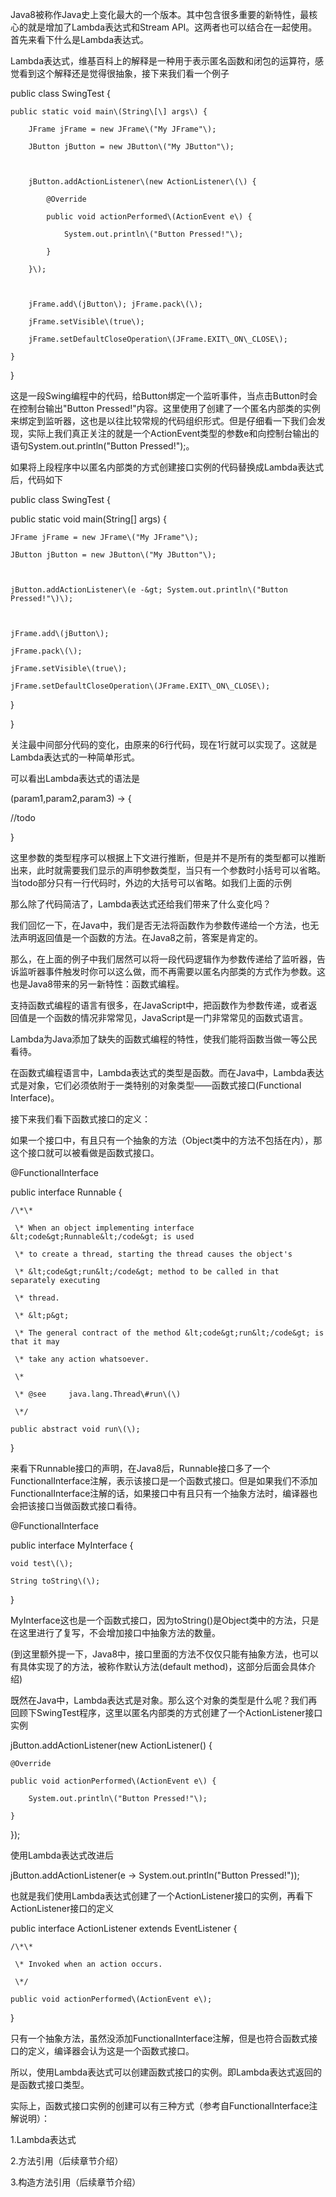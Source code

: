 Java8被称作Java史上变化最大的一个版本。其中包含很多重要的新特性，最核心的就是增加了Lambda表达式和Stream API。这两者也可以结合在一起使用。首先来看下什么是Lambda表达式。

Lambda表达式，维基百科上的解释是一种用于表示匿名函数和闭包的运算符，感觉看到这个解释还是觉得很抽象，接下来我们看一个例子



public class SwingTest {

    public static void main\(String\[\] args\) {

        JFrame jFrame = new JFrame\("My JFrame"\);

        JButton jButton = new JButton\("My JButton"\);



        jButton.addActionListener\(new ActionListener\(\) {

            @Override

            public void actionPerformed\(ActionEvent e\) {                

                System.out.println\("Button Pressed!"\);

            } 

        }\); 

        

        jFrame.add\(jButton\); jFrame.pack\(\); 

        jFrame.setVisible\(true\); 

        jFrame.setDefaultCloseOperation\(JFrame.EXIT\_ON\_CLOSE\); 

    }

}

这是一段Swing编程中的代码，给Button绑定一个监听事件，当点击Button时会在控制台输出"Button Pressed!"内容。这里使用了创建了一个匿名内部类的实例来绑定到监听器，这也是以往比较常规的代码组织形式。但是仔细看一下我们会发现，实际上我们真正关注的就是一个ActionEvent类型的参数e和向控制台输出的语句System.out.println\("Button Pressed!"\);。

如果将上段程序中以匿名内部类的方式创建接口实例的代码替换成Lambda表达式后，代码如下

public class SwingTest {



public static void main\(String\[\] args\) {

    JFrame jFrame = new JFrame\("My JFrame"\);

    JButton jButton = new JButton\("My JButton"\);



    jButton.addActionListener\(e -&gt; System.out.println\("Button Pressed!"\)\);



    jFrame.add\(jButton\);

    jFrame.pack\(\);

    jFrame.setVisible\(true\);

    jFrame.setDefaultCloseOperation\(JFrame.EXIT\_ON\_CLOSE\);

}

}

关注最中间部分代码的变化，由原来的6行代码，现在1行就可以实现了。这就是Lambda表达式的一种简单形式。

可以看出Lambda表达式的语法是

\(param1,param2,param3\) -&gt; {



//todo

}

这里参数的类型程序可以根据上下文进行推断，但是并不是所有的类型都可以推断出来，此时就需要我们显示的声明参数类型，当只有一个参数时小括号可以省略。当todo部分只有一行代码时，外边的大括号可以省略。如我们上面的示例

那么除了代码简洁了，Lambda表达式还给我们带来了什么变化吗？

我们回忆一下，在Java中，我们是否无法将函数作为参数传递给一个方法，也无法声明返回值是一个函数的方法。在Java8之前，答案是肯定的。

那么，在上面的例子中我们居然可以将一段代码逻辑作为参数传递给了监听器，告诉监听器事件触发时你可以这么做，而不再需要以匿名内部类的方式作为参数。这也是Java8带来的另一新特性：函数式编程。

支持函数式编程的语言有很多，在JavaScript中，把函数作为参数传递，或者返回值是一个函数的情况非常常见，JavaScript是一门非常常见的函数式语言。

Lambda为Java添加了缺失的函数式编程的特性，使我们能将函数当做一等公民看待。

在函数式编程语言中，Lambda表达式的类型是函数。而在Java中，Lambda表达式是对象，它们必须依附于一类特别的对象类型——函数式接口\(Functional Interface\)。

接下来我们看下函数式接口的定义：

如果一个接口中，有且只有一个抽象的方法（Object类中的方法不包括在内），那这个接口就可以被看做是函数式接口。



@FunctionalInterface

public interface Runnable {

    /\*\*

     \* When an object implementing interface &lt;code&gt;Runnable&lt;/code&gt; is used

     \* to create a thread, starting the thread causes the object's

     \* &lt;code&gt;run&lt;/code&gt; method to be called in that separately executing

     \* thread.

     \* &lt;p&gt;

     \* The general contract of the method &lt;code&gt;run&lt;/code&gt; is that it may

     \* take any action whatsoever.

     \*

     \* @see     java.lang.Thread\#run\(\)

     \*/

    public abstract void run\(\);

}

来看下Runnable接口的声明，在Java8后，Runnable接口多了一个FunctionalInterface注解，表示该接口是一个函数式接口。但是如果我们不添加FunctionalInterface注解的话，如果接口中有且只有一个抽象方法时，编译器也会把该接口当做函数式接口看待。



@FunctionalInterface

public interface MyInterface {

    void test\(\);

    String toString\(\);

}

MyInterface这也是一个函数式接口，因为toString\(\)是Object类中的方法，只是在这里进行了复写，不会增加接口中抽象方法的数量。

\(到这里额外提一下，Java8中，接口里面的方法不仅仅只能有抽象方法，也可以有具体实现了的方法，被称作默认方法\(default method\)，这部分后面会具体介绍\)

既然在Java中，Lambda表达式是对象。那么这个对象的类型是什么呢？我们再回顾下SwingTest程序，这里以匿名内部类的方式创建了一个ActionListener接口实例



jButton.addActionListener\(new ActionListener\(\) {

    @Override

    public void actionPerformed\(ActionEvent e\) {                

        System.out.println\("Button Pressed!"\);

    } 

}\); 

使用Lambda表达式改进后



jButton.addActionListener\(e -&gt; System.out.println\("Button Pressed!"\)\);

也就是我们使用Lambda表达式创建了一个ActionListener接口的实例，再看下ActionListener接口的定义



public interface ActionListener extends EventListener {

    /\*\*

     \* Invoked when an action occurs.

     \*/

    public void actionPerformed\(ActionEvent e\);

}

只有一个抽象方法，虽然没添加FunctionalInterface注解，但是也符合函数式接口的定义，编译器会认为这是一个函数式接口。

所以，使用Lambda表达式可以创建函数式接口的实例。即Lambda表达式返回的是函数式接口类型。

实际上，函数式接口实例的创建可以有三种方式（参考自FunctionalInterface注解说明）：

1.Lambda表达式

2.方法引用（后续章节介绍）

3.构造方法引用（后续章节介绍）

